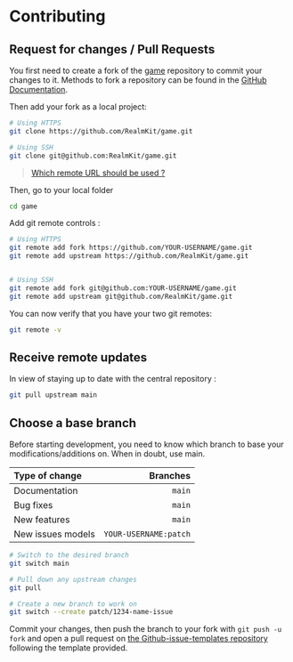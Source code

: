 # Contributing

## Request for changes / Pull Requests

You first need to create a fork of the [game](https://github.com/RealmKit/game/) repository to commit your changes to
it.
Methods to fork a repository can be found in
the [GitHub Documentation](https://docs.github.com/en/get-started/quickstart/fork-a-repo).

Then add your fork as a local project:

```sh
# Using HTTPS
git clone https://github.com/RealmKit/game.git

# Using SSH
git clone git@github.com:RealmKit/game.git
```

> [Which remote URL should be used ?](https://docs.github.com/en/get-started/getting-started-with-git/about-remote-repositories)

Then, go to your local folder

```sh
cd game
```

Add git remote controls :

```sh
# Using HTTPS
git remote add fork https://github.com/YOUR-USERNAME/game.git
git remote add upstream https://github.com/RealmKit/game.git


# Using SSH
git remote add fork git@github.com:YOUR-USERNAME/game.git
git remote add upstream git@github.com/RealmKit/game.git
```

You can now verify that you have your two git remotes:

```sh
git remote -v
```

## Receive remote updates

In view of staying up to date with the central repository :

```sh
git pull upstream main
```

## Choose a base branch

Before starting development, you need to know which branch to base your modifications/additions on. When in doubt, use
main.

| Type of change    |              Branches |
|:------------------|----------------------:|
| Documentation     |                `main` |
| Bug fixes         |                `main` |
| New features      |                `main` |
| New issues models | `YOUR-USERNAME:patch` |

```sh
# Switch to the desired branch
git switch main

# Pull down any upstream changes
git pull

# Create a new branch to work on
git switch --create patch/1234-name-issue
```

Commit your changes, then push the branch to your fork with `git push -u fork` and open a pull request
on [the Github-issue-templates repository](https://github.com/RealmKit/game/) following the template
provided.